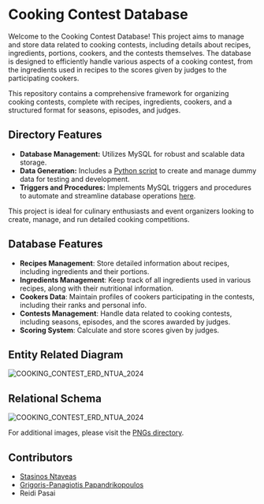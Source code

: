 # Cooking Contest Database

Welcome to the Cooking Contest Database! This project aims to manage and store data related to cooking contests, including details about recipes, ingredients, portions, cookers, and the contests themselves. The database is designed to efficiently handle various aspects of a cooking contest, from the ingredients used in recipes to the scores given by judges to the participating cookers.

This repository contains a comprehensive framework for organizing cooking contests, complete with recipes, ingredients, cookers, and a structured format for seasons, episodes, and judges.

## Directory Features
- **Database Management:** Utilizes MySQL for robust and scalable data storage.
- **Data Generation:** Includes a [Python script](https://github.com/stasinosntaveas/cooking-contest-ntua/blob/main/fake_data/create.py) to create and manage dummy data for testing and development.
- **Triggers and Procedures:** Implements MySQL triggers and procedures to automate and streamline database operations [here](https://github.com/stasinosntaveas/cooking-contest-ntua/blob/main/procedures.sql).

This project is ideal for culinary enthusiasts and event organizers looking to create, manage, and run detailed cooking competitions.

## Database Features

- **Recipes Management**: Store detailed information about recipes, including ingredients and their portions.
- **Ingredients Management**: Keep track of all ingredients used in various recipes, along with their nutritional information.
- **Cookers Data**: Maintain profiles of cookers participating in the contests, including their ranks and personal info.
- **Contests Management**: Handle data related to cooking contests, including seasons, episodes, and the scores awarded by judges.
- **Scoring System**: Calculate and store scores given by judges.

## Entity Related Diagram
![COOKING_CONTEST_ERD_NTUA_2024](https://github.com/stasinosntaveas/cooking-contest-ntua/blob/main/pngs/erd_transparent.png)

## Relational Schema
![COOKING_CONTEST_ERD_NTUA_2024](https://github.com/stasinosntaveas/cooking-contest-ntua/blob/main/pngs/rs.png)

For additional images, please visit the [PNGs directory](https://github.com/stasinosntaveas/cooking-contest-ntua/tree/main/pngs).

## Contributors

- [Stasinos Ntaveas](https://github.com/stasinosntaveas)
- [Grigoris-Panagiotis Papandrikopoulos](https://github.com/gregpapandrikopoulos)
- Reidi Pasai
